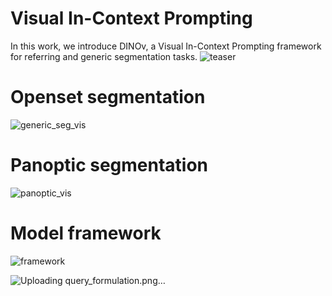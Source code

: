 # Visual In-Context Prompting
In this work, we introduce DINOv, a Visual In-Context Prompting framework for referring and generic segmentation tasks.
![teaser](https://github.com/UX-Decoder/DINOv/assets/34880758/f686dd20-a5aa-40fa-ad57-c4c69575853b)

# Openset segmentation
![generic_seg_vis](https://github.com/UX-Decoder/DINOv/assets/34880758/bfbe4d90-5be9-4fa5-a4e7-83f5c25f7f23)

# Panoptic segmentation
![panoptic_vis](https://github.com/UX-Decoder/DINOv/assets/34880758/c958f7b7-98c6-49cc-9c51-73bc6ad01808)

# Model framework
![framework](https://github.com/UX-Decoder/DINOv/assets/34880758/8c756028-a7bd-42dc-8aa7-e6773fd60711)

![Uploading query_formulation.png…]()





